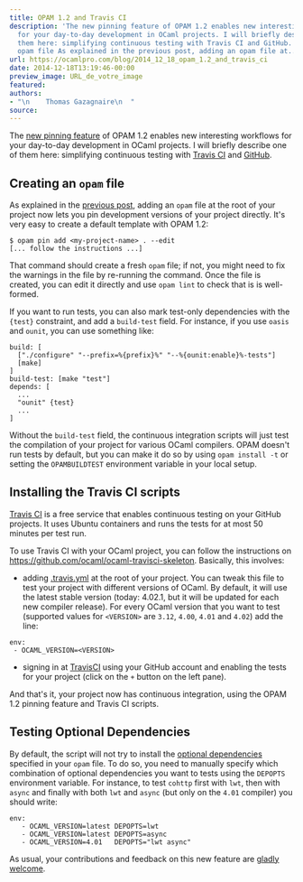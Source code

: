 ```yaml
---
title: OPAM 1.2 and Travis CI
description: 'The new pinning feature of OPAM 1.2 enables new interesting workflows
  for your day-to-day development in OCaml projects. I will briefly describe one of
  them here: simplifying continuous testing with Travis CI and GitHub. Creating an
  opam file As explained in the previous post, adding an opam file at...'
url: https://ocamlpro.com/blog/2014_12_18_opam_1.2_and_travis_ci
date: 2014-12-18T13:19:46-00:00
preview_image: URL_de_votre_image
featured:
authors:
- "\n    Thomas Gazagnaire\n  "
source:
---
```


<p>The <a href="https://opam.ocaml.org/blog/opam-1-2-pin/">new pinning feature</a> of OPAM 1.2 enables new interesting
workflows for your day-to-day development in OCaml projects. I will
briefly describe one of them here: simplifying continuous testing with
<a href="https://travis-ci.org/">Travis CI</a> and
<a href="https://github.com/">GitHub</a>.</p>
<h2>Creating an <code>opam</code> file</h2>
<p>As explained in the <a href="https://opam.ocaml.org/blog/opam-1-2-pin/">previous post</a>, adding an <code>opam</code> file at the
root of your project now lets you pin development versions of your
project directly. It's very easy to create a default template with OPAM 1.2:</p>
<pre><code class="language-shell-session">$ opam pin add &lt;my-project-name&gt; . --edit
[... follow the instructions ...]
</code></pre>
<p>That command should create a fresh <code>opam</code> file; if not, you might
need to fix the warnings in the file by re-running the command. Once
the file is created, you can edit it directly and use <code>opam lint</code> to
check that is is well-formed.</p>
<p>If you want to run tests, you can also mark test-only dependencies with the
<code>{test}</code> constraint, and add a <code>build-test</code> field. For instance, if you use
<code>oasis</code> and <code>ounit</code>, you can use something like:</p>
<pre><code class="language-shell-session">build: [
  [&quot;./configure&quot; &quot;--prefix=%{prefix}%&quot; &quot;--%{ounit:enable}%-tests&quot;]
  [make]
]
build-test: [make &quot;test&quot;]
depends: [
  ...
  &quot;ounit&quot; {test}
  ...
]
</code></pre>
<p>Without the <code>build-test</code> field, the continuous integration scripts
will just test the compilation of your project for various OCaml
compilers.
OPAM doesn't run tests by default, but you can make it do so by
using <code>opam install -t</code> or setting the <code>OPAMBUILDTEST</code>
environment variable in your local setup.</p>
<h2>Installing the Travis CI scripts</h2>
<p><a href="https://travis-ci.org/">Travis CI</a> is a free service that enables continuous testing on your
GitHub projects. It uses Ubuntu containers and runs the tests for at most 50
minutes per test run.</p>
<p>To use Travis CI with your OCaml project, you can follow the instructions on
<a href="https://github.com/ocaml/ocaml-travisci-skeleton">https://github.com/ocaml/ocaml-travisci-skeleton</a>. Basically, this involves:</p>
<ul>
<li>adding
<a href="https://github.com/ocaml/ocaml-travisci-skeleton/blob/master/.travis.yml">.travis.yml</a>
at the root of your project. You can tweak this file to test your
project with different versions of OCaml. By default, it will use
the latest stable version (today: 4.02.1, but it will be updated for
each new compiler release).  For every OCaml version that you want to
test (supported values for <code>&lt;VERSION&gt;</code> are <code>3.12</code>, <code>4.00</code>,
<code>4.01</code> and <code>4.02</code>) add the line:
</li>
</ul>
<pre><code class="language-shell-session">env:
 - OCAML_VERSION=&lt;VERSION&gt;
</code></pre>
<ul>
<li>signing in at <a href="https://travis-ci.org/">TravisCI</a> using your GitHub account and
enabling the tests for your project (click on the <code>+</code> button on the
left pane).
</li>
</ul>
<p>And that's it, your project now has continuous integration, using the OPAM 1.2
pinning feature and Travis CI scripts.</p>
<h2>Testing Optional Dependencies</h2>
<p>By default, the script will not try to install the <a href="https://opam.ocaml.org/doc/manual/dev-manual.html#sec9">optional
dependencies</a> specified in your <code>opam</code> file. To do so, you
need to manually specify which combination of optional dependencies
you want to tests using the <code>DEPOPTS</code> environment variable. For
instance, to test <code>cohttp</code> first with <code>lwt</code>, then with <code>async</code> and
finally with both <code>lwt</code> and <code>async</code> (but only on the <code>4.01</code> compiler)
you should write:</p>
<pre><code class="language-shell-session">env:
   - OCAML_VERSION=latest DEPOPTS=lwt
   - OCAML_VERSION=latest DEPOPTS=async
   - OCAML_VERSION=4.01   DEPOPTS=&quot;lwt async&quot;
</code></pre>
<p>As usual, your contributions and feedback on this new feature are <a href="https://github.com/ocaml/ocaml-travisci-skeleton/issues/">gladly welcome</a>.</p>

